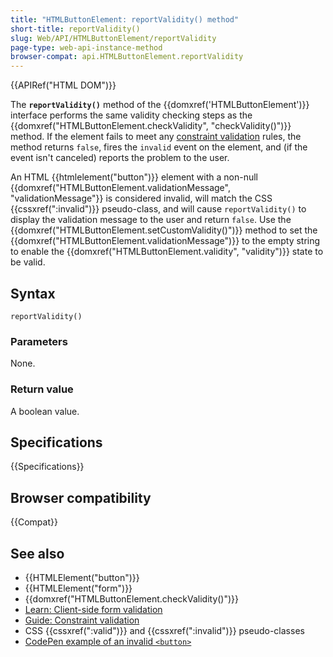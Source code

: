 ```yaml
---
title: "HTMLButtonElement: reportValidity() method"
short-title: reportValidity()
slug: Web/API/HTMLButtonElement/reportValidity
page-type: web-api-instance-method
browser-compat: api.HTMLButtonElement.reportValidity
---
```


{{APIRef("HTML DOM")}}

The **`reportValidity()`** method of the {{domxref('HTMLButtonElement')}} interface performs the same validity checking steps as the {{domxref("HTMLButtonElement.checkValidity", "checkValidity()")}} method. If the element fails to meet any [constraint validation](/en-US/docs/Web/HTML/Constraint_validation) rules, the method returns `false`, fires the `invalid` event on the element, and (if the event isn't canceled) reports the problem to the user.

An HTML {{htmlelement("button")}} element with a non-null {{domxref("HTMLButtonElement.validationMessage", "validationMessage"}} is considered invalid, will match the CSS {{cssxref(":invalid")}} pseudo-class, and will cause `reportValidity()` to display the validation message to the user and return `false`. Use the {{domxref("HTMLButtonElement.setCustomValidity()")}} method to set the {{domxref("HTMLButtonElement.validationMessage")}} to the empty string to enable the {{domxref("HTMLButtonElement.validity", "validity")}} state to be valid.

## Syntax

```js-nolint
reportValidity()
```

### Parameters

None.

### Return value

A boolean value.

## Specifications

{{Specifications}}

## Browser compatibility

{{Compat}}

## See also

- {{HTMLElement("button")}}
- {{HTMLElement("form")}}
- {{domxref("HTMLButtonElement.checkValidity()")}}
- [Learn: Client-side form validation](/en-US/docs/Learn/Forms/Form_validation)
- [Guide: Constraint validation](/en-US/docs/Web/HTML/Constraint_validation)
- CSS {{cssxref(":valid")}} and {{cssxref(":invalid")}} pseudo-classes
- [CodePen example of an invalid `<button>`](https://codepen.io/estelle/pen/abgKeEp)
